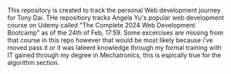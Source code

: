 This repository is created to track the personal Web development journey for Tony Dai.
THe repositiory tracks Angela Yu's popular web development course on Udemy called "The Complete 2024 Web Development Bootcamp" as of the 24th of Feb, 17:59.
Some excercises are missing from that course in this repo however that would be most likely because i've moved pass it or it was lateent knowledge through my formal training with IT gained through my degree in Mechatronics, this is espically true for the algorithm section.
